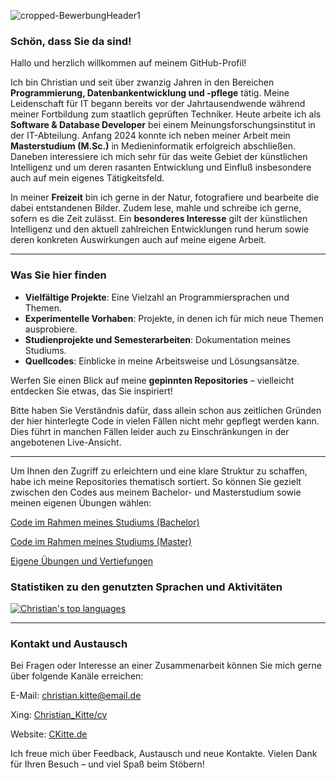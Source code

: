 ![cropped-BewerbungHeader1](https://github.com/user-attachments/assets/a755b822-235b-4619-a4cd-64a4d5de5a76)

### Schön, dass Sie da sind!

Hallo und herzlich willkommen auf meinem GitHub-Profil!

Ich bin Christian und seit über zwanzig Jahren in den Bereichen **Programmierung, Datenbankentwicklung und -pflege** tätig. Meine Leidenschaft für IT begann bereits vor der Jahrtausendwende während meiner Fortbildung zum staatlich geprüften Techniker. Heute arbeite ich als **Software & Database Developer** bei einem Meinungsforschungsinstitut in der IT-Abteilung. Anfang 2024 konnte ich neben meiner Arbeit mein **Masterstudium (M.Sc.)** in Medieninformatik erfolgreich abschließen. Daneben interessiere ich mich sehr für das weite Gebiet der künstlichen Intelligenz und um deren rasanten Entwicklung und Einfluß insbesondere auch auf mein eigenes Tätigkeitsfeld.

In meiner **Freizeit** bin ich gerne in der Natur, fotografiere und bearbeite die dabei entstandenen Bilder. Zudem lese, mahle und schreibe ich gerne, sofern es die Zeit zulässt. Ein **besonderes Interesse** gilt der künstlichen Intelligenz und den aktuell zahlreichen Entwicklungen rund herum sowie deren konkreten Auswirkungen auch auf meine eigene Arbeit.

---

### Was Sie hier finden

- **Vielfältige Projekte**: Eine Vielzahl an Programmiersprachen und Themen.
- **Experimentelle Vorhaben**: Projekte, in denen ich für mich neue Themen ausprobiere.
- **Studienprojekte und Semesterarbeiten**: Dokumentation meines Studiums.
- **Quellcodes**: Einblicke in meine Arbeitsweise und Lösungsansätze.

Werfen Sie einen Blick auf meine **gepinnten Repositories** – vielleicht entdecken Sie etwas, das Sie inspiriert!

Bitte haben Sie Verständnis dafür, dass allein schon aus zeitlichen Gründen der hier hinterlegte Code in vielen Fällen nicht mehr gepflegt werden kann. Dies führt in manchen Fällen leider auch zu Einschränkungen in der angebotenen Live-Ansicht.

---

Um Ihnen den Zugriff zu erleichtern und eine klare Struktur zu schaffen, habe ich meine Repositories thematisch sortiert. So können Sie gezielt zwischen den Codes aus meinem Bachelor- und Masterstudium sowie meinen eigenen Übungen wählen:

[Code im Rahmen meines Studiums (Bachelor)](https://github.com/ChristianKitte/ChristianKitte/blob/main/Bachelor-Modules.md)

[Code im Rahmen meines Studiums (Master)](https://github.com/ChristianKitte/ChristianKitte/blob/main/Master-Modules.md)

[Eigene Übungen und Vertiefungen](https://github.com/ChristianKitte/ChristianKitte/blob/main/Training.md)



### Statistiken zu den genutzten Sprachen und Aktivitäten

[![Christian's top languages](https://github-readme-stats.vercel.app/api/top-langs/?username=ChristianKitte&theme=aura&langs_count=10)](https://github.com/anuraghazra/github-readme-stats)

---

### Kontakt und Austausch

Bei Fragen oder Interesse an einer Zusammenarbeit können Sie mich gerne über folgende Kanäle erreichen:

E-Mail: christian.kitte@email.de

Xing: [Christian_Kitte/cv](https://www.xing.com/profile/Christian_Kitte/cv)

Website: [CKitte.de](https://wp.ckitte.de/)

Ich freue mich über Feedback, Austausch und neue Kontakte. Vielen Dank für Ihren Besuch – und viel Spaß beim Stöbern!
